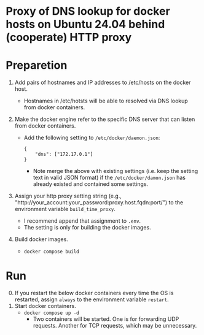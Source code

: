 Proxy of DNS lookup for docker hosts on Ubuntu 24.04 behind (cooperate) HTTP proxy
====
# Preparetion
1. Add pairs of hostnames and IP addresses to /etc/hosts on the docker host.
    - Hostnames in /etc/hotsts will be able to resolved via DNS lookup from docker containers.
2. Make the docker engine refer to the specific DNS server that can listen from docker containers.
    - Add the following setting to `/etc/docker/daemon.json`:
        ```
        {
            "dns": ["172.17.0.1"]
        }
        ```
        - Note merge the above with existing settings (i.e. keep the setting text in valid JSON format) if the `/etc/docker/damon.json` has already existed and contained some settings.

3. Assign your http proxy setting string (e.g., "http://your_account:your_password:proxy.host.fqdn:port/") to the environment variable `build_time_proxy`.
    - I recommend append that assignment to `.env`.
    - The setting is only for building the docker images.

4. Build docker images.
    - `docker compose build`

# Run
0. If you restart the below docker containers every time the OS is restarted, assign `always` to the environment variable `restart`.
1. Start docker containers.
    - `docker compose up -d`
        - Two containers will be started. One is for forwarding UDP requests. Another for TCP requests, which may be unnecessary.
